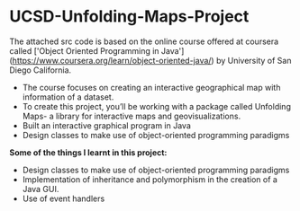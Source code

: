 # UCSD-Unfolding-Maps-Project

The attached src code is based on the online course offered at coursera called ['Object Oriented Programming in Java']  (https://www.coursera.org/learn/object-oriented-java/) by University of San Diego California.

* The course focuses on creating an interactive geographical map with information of a dataset.
* To create this project, you’ll be working with a package called Unfolding Maps- a library for interactive maps and geovisualizations.
* Built an interactive graphical program in Java
* Design classes to make use of object-oriented programming paradigms


**Some of the things I learnt in this project:**

*  Design classes to make use of object-oriented programming paradigms
*  Implementation of inheritance and polymorphism in the creation of a Java GUI.
*  Use of event handlers
